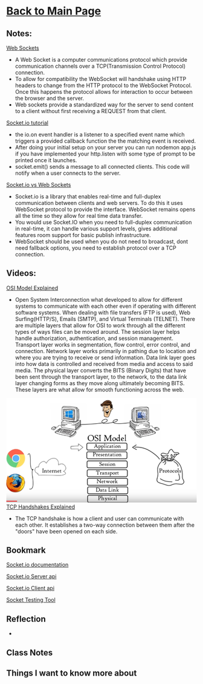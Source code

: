 # [Back to Main Page](https://reecerenninger.github.io/reading-notes/)

## Notes:

[Web Sockets](https://en.wikipedia.org/wiki/WebSocket)

- A Web Socket is a computer communications protocol which provide communication channels over a TCP(Transmission Control Protocol) connection.
- To allow for compatibility the WebSocket will handshake using HTTP headers to change from the HTTP protocol to the WebSocket Protocol. Once this happens the protocol allows for interaction to occur between the browser and the server.
- Web sockets provide a standardized way for the server to send content to a client without first receiving a REQUEST from that client.

[Socket.io tutorial](https://www.tutorialspoint.com/socket.io/)

- the io.on event handler is a listener to a specified event name which triggers a provided callback function the the matching event is received.
- After doing your initial setup on your server you can run nodemon app.js if you have implemented your http.listen with some type of prompt to be printed once it launches.
- socket.emit() sends a message to all connected clients. This code will notify when a user connects to the server.

[Socket.io vs Web Sockets](https://www.educba.com/websocket-vs-socket-io/)

- Socket.io is a library that enables real-time and full-duplex communication between clients and web servers.  To do this it uses WebSocket protocol to provide the interface.  WebSocket remains opens all the time so they allow for real time data transfer.
- You would use Socket.IO when you need to full-duplex communication in real-time, it can handle various support levels, gives additional features room support for basic publish infrastructure.
- WebSocket should be used when you do not need to broadcast, dont need fallback options, you need to establish protocol over a TCP connection.

## Videos:

[OSI Model Explained](https://www.youtube.com/watch?v=vv4y_uOneC0)

- Open System Interconnection what developed to allow for different systems to communicate with each other even if operating with different software systems.  When dealing with file transfers (FTP is used), Web Surfing(HTTP/S), Emails (SMTP), and Virtual Terminals (TELNET). There are multiple layers that allow for OSI to work through all the different types of ways files can be moved around. The session layer helps handle authorization, authentication, and session management. Transport layer works in segmentation, flow control, error control, and connection. Network layer works primarily in pathing due to location and where you are trying to receive or send information.  Data link layer goes into how data is controlled and received from media and access to said media.  The physical layer converts the BITS (Binary Digits) that have been sent through the transport layer, to the network, to the data link layer changing forms as they move along ultimately becoming BITS. These layers are what allow for smooth functioning across the web. 

![Alt text](../imgs/Screenshot%202023-05-25%20225529.png)
[TCP Handshakes Explained](https://www.youtube.com/watch?v=xMtP5ZB3wSk)

- The TCP handshake is how a client and user can communicate with each other.  It establishes a two-way connection between them after the "doors" have been opened on each side.  

## Bookmark

[Socket.io documentation](https://socket.io/docs/)

[Socket.io Server api](https://socket.io/docs/server-api)

[Socket.io Client api](https://socket.io/docs/client-api)

[Socket Testing Tool](https://amritb.github.io/socketio-client-tool/)

## Reflection

-

## Class Notes

## Things I want to know more about
